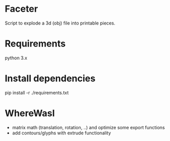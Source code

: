 # Faceter
Script to explode a 3d (obj) file into printable pieces.

# Requirements
python 3.x

# Install dependencies
pip install -r ./requirements.txt

# WhereWasI
* matrix math (translation, rotation, ..) and optimize some export functions 
* add contours/glyphs with extrude functionality
